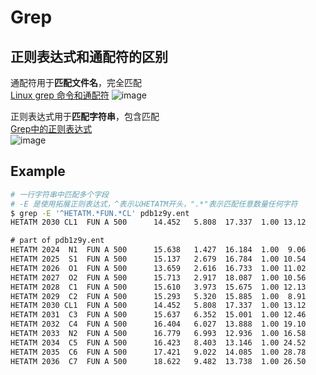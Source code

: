 # Grep
## 正则表达式和通配符的区别
通配符用于**匹配文件名**，完全匹配  
[Linux grep 命令和通配符](https://abcfy2.gitbooks.io/linux_basic/content/first_sense_for_linux/command_learning/wildcard.html)
![image](https://user-images.githubusercontent.com/52747634/124849182-e13d1380-dfd0-11eb-99a2-62386dc4b026.png)

正则表达式用于**匹配字符串**，包含匹配  
[Grep中的正则表达式](https://m.linuxidc.com/Linux/2020-05/163192.htm#:~:text=Grep%E6%AD%A3%E5%88%99%E8%A1%A8%E8%BE%BE%E5%BC%8F%20%E6%AD%A3%E5%88%99%E8%A1%A8%E8%BE%BE%E5%BC%8F%E6%88%96%E6%AD%A3%E5%88%99%E8%A1%A8%E8%BE%BE%E5%BC%8F%E6%98%AF%E4%B8%8E%E4%B8%80%E7%BB%84%E5%AD%97%E7%AC%A6%E4%B8%B2%E5%8C%B9%E9%85%8D%E7%9A%84%E6%A8%A1%E5%BC%8F%E3%80%82%E6%A8%A1%E5%BC%8F%E7%94%B1%E8%BF%90%E7%AE%97%E7%AC%A6%EF%BC%8C%E6%9E%84%E9%80%A0%E6%96%87%E5%AD%97%E5%AD%97%E7%AC%A6%E5%92%8C%E5%85%83%E5%AD%97%E7%AC%A6%E7%BB%84%E6%88%90%EF%BC%8C%E5%AE%83%E4%BB%AC%E5%85%B7%E6%9C%89%E7%89%B9%E6%AE%8A%E7%9A%84%E5%90%AB%E4%B9%89%E3%80%82,GNU%20grep%E6%94%AF%E6%8C%81%E4%B8%89%E7%A7%8D%E6%AD%A3%E5%88%99%E8%A1%A8%E8%BE%BE%E5%BC%8F%E8%AF%AD%E6%B3%95%EF%BC%8CBasic%EF%BC%8CExtended%E5%92%8CPerl%E5%85%BC%E5%AE%B9%E3%80%82)  
![image](https://user-images.githubusercontent.com/52747634/124849380-409b2380-dfd1-11eb-9dfb-7b18f734a4b6.png)

## Example
```bash
# 一行字符串中匹配多个字段
# -E 是使用拓展正则表达式，^表示以HETATM开头，".*"表示匹配任意数量任何字符
$ grep -E '^HETATM.*FUN.*CL' pdb1z9y.ent
HETATM 2030 CL1  FUN A 500      14.452   5.808  17.337  1.00 13.12          CL
```
```txt
# part of pdb1z9y.ent
HETATM 2024  N1  FUN A 500      15.638   1.427  16.184  1.00  9.06           N  
HETATM 2025  S1  FUN A 500      15.137   2.679  16.784  1.00 10.54           S  
HETATM 2026  O1  FUN A 500      13.659   2.616  16.733  1.00 11.02           O  
HETATM 2027  O2  FUN A 500      15.713   2.917  18.087  1.00 10.56           O  
HETATM 2028  C1  FUN A 500      15.610   3.973  15.675  1.00 12.13           C  
HETATM 2029  C2  FUN A 500      15.293   5.320  15.885  1.00  8.91           C  
HETATM 2030 CL1  FUN A 500      14.452   5.808  17.337  1.00 13.12          CL  
HETATM 2031  C3  FUN A 500      15.637   6.352  15.001  1.00 12.46           C  
HETATM 2032  C4  FUN A 500      16.404   6.027  13.888  1.00 19.10           C  
HETATM 2033  N2  FUN A 500      16.779   6.993  12.936  1.00 16.58           N  
HETATM 2034  C5  FUN A 500      16.423   8.403  13.146  1.00 24.52           C  
HETATM 2035  C6  FUN A 500      17.421   9.022  14.085  1.00 28.78           C  
HETATM 2036  C7  FUN A 500      18.622   9.482  13.738  1.00 26.50           C  
```
